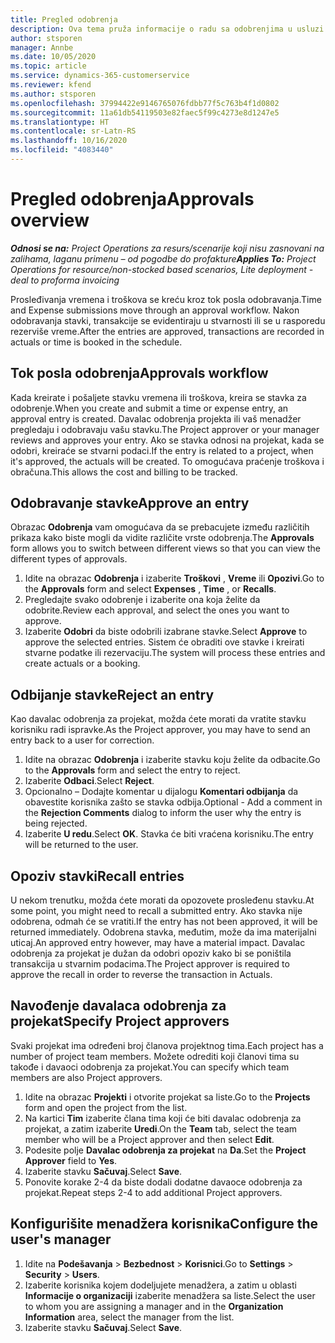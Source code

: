 ```yaml
---
title: Pregled odobrenja
description: Ova tema pruža informacije o radu sa odobrenjima u usluzi Project Operations.
author: stsporen
manager: Annbe
ms.date: 10/05/2020
ms.topic: article
ms.service: dynamics-365-customerservice
ms.reviewer: kfend
ms.author: stsporen
ms.openlocfilehash: 37994422e9146765076fdbb77f5c763b4f1d0802
ms.sourcegitcommit: 11a61db54119503e82faec5f99c4273e8d1247e5
ms.translationtype: HT
ms.contentlocale: sr-Latn-RS
ms.lasthandoff: 10/16/2020
ms.locfileid: "4083440"
---
```

# <a name="approvals-overview"></a><span data-ttu-id="ac0a5-103">Pregled odobrenja</span><span class="sxs-lookup"><span data-stu-id="ac0a5-103">Approvals overview</span></span>

<span data-ttu-id="ac0a5-104">_**Odnosi se na:** Project Operations za resurs/scenarije koji nisu zasnovani na zalihama, laganu primenu – od pogodbe do profakture_</span><span class="sxs-lookup"><span data-stu-id="ac0a5-104">_**Applies To:** Project Operations for resource/non-stocked based scenarios, Lite deployment - deal to proforma invoicing_</span></span>

<span data-ttu-id="ac0a5-105">Prosleđivanja vremena i troškova se kreću kroz tok posla odobravanja.</span><span class="sxs-lookup"><span data-stu-id="ac0a5-105">Time and Expense submissions move through an approval workflow.</span></span> <span data-ttu-id="ac0a5-106">Nakon odobravanja stavki, transakcije se evidentiraju u stvarnosti ili se u rasporedu rezerviše vreme.</span><span class="sxs-lookup"><span data-stu-id="ac0a5-106">After the entries are approved, transactions are recorded in actuals or time is booked in the schedule.</span></span>

## <a name="approvals-workflow"></a><span data-ttu-id="ac0a5-107">Tok posla odobrenja</span><span class="sxs-lookup"><span data-stu-id="ac0a5-107">Approvals workflow</span></span>
<span data-ttu-id="ac0a5-108">Kada kreirate i pošaljete stavku vremena ili troškova, kreira se stavka za odobrenje.</span><span class="sxs-lookup"><span data-stu-id="ac0a5-108">When you create and submit a time or expense entry, an approval entry is created.</span></span> <span data-ttu-id="ac0a5-109">Davalac odobrenja projekta ili vaš menadžer pregledaju i odobravaju vašu stavku.</span><span class="sxs-lookup"><span data-stu-id="ac0a5-109">The Project approver or your manager reviews and approves your entry.</span></span> <span data-ttu-id="ac0a5-110">Ako se stavka odnosi na projekat, kada se odobri, kreiraće se stvarni podaci.</span><span class="sxs-lookup"><span data-stu-id="ac0a5-110">If the entry is related to a project, when it's approved, the actuals will be created.</span></span> <span data-ttu-id="ac0a5-111">To omogućava praćenje troškova i obračuna.</span><span class="sxs-lookup"><span data-stu-id="ac0a5-111">This allows the cost and billing to be tracked.</span></span> 

## <a name="approve-an-entry"></a><span data-ttu-id="ac0a5-112">Odobravanje stavke</span><span class="sxs-lookup"><span data-stu-id="ac0a5-112">Approve an entry</span></span>
<span data-ttu-id="ac0a5-113">Obrazac **Odobrenja** vam omogućava da se prebacujete između različitih prikaza kako biste mogli da vidite različite vrste odobrenja.</span><span class="sxs-lookup"><span data-stu-id="ac0a5-113">The **Approvals** form allows you to switch between different views so that you can view the different types of approvals.</span></span>
  
1. <span data-ttu-id="ac0a5-114">Idite na obrazac **Odobrenja** i izaberite **Troškovi** , **Vreme** ili **Opozivi**.</span><span class="sxs-lookup"><span data-stu-id="ac0a5-114">Go to the **Approvals** form and select **Expenses** , **Time** , or **Recalls**.</span></span>
2. <span data-ttu-id="ac0a5-115">Pregledajte svako odobrenje i izaberite ona koja želite da odobrite.</span><span class="sxs-lookup"><span data-stu-id="ac0a5-115">Review each approval, and select the ones you want to approve.</span></span>
3. <span data-ttu-id="ac0a5-116">Izaberite **Odobri** da biste odobrili izabrane stavke.</span><span class="sxs-lookup"><span data-stu-id="ac0a5-116">Select **Approve** to approve the selected entries.</span></span>
<span data-ttu-id="ac0a5-117">Sistem će obraditi ove stavke i kreirati stvarne podatke ili rezervaciju.</span><span class="sxs-lookup"><span data-stu-id="ac0a5-117">The system will process these entries and create actuals or a booking.</span></span>

## <a name="reject-an-entry"></a><span data-ttu-id="ac0a5-118">Odbijanje stavke</span><span class="sxs-lookup"><span data-stu-id="ac0a5-118">Reject an entry</span></span>
<span data-ttu-id="ac0a5-119">Kao davalac odobrenja za projekat, možda ćete morati da vratite stavku korisniku radi ispravke.</span><span class="sxs-lookup"><span data-stu-id="ac0a5-119">As the Project approver, you may have to send an entry back to a user for correction.</span></span>
  
1. <span data-ttu-id="ac0a5-120">Idite na obrazac **Odobrenja** i izaberite stavku koju želite da odbacite.</span><span class="sxs-lookup"><span data-stu-id="ac0a5-120">Go to the **Approvals** form and select the entry to reject.</span></span> 
2. <span data-ttu-id="ac0a5-121">Izaberite **Odbaci**.</span><span class="sxs-lookup"><span data-stu-id="ac0a5-121">Select **Reject**.</span></span>
3. <span data-ttu-id="ac0a5-122">Opcionalno – Dodajte komentar u dijalogu **Komentari odbijanja** da obavestite korisnika zašto se stavka odbija.</span><span class="sxs-lookup"><span data-stu-id="ac0a5-122">Optional - Add a comment in the **Rejection Comments** dialog to inform the user why the entry is being rejected.</span></span>
4. <span data-ttu-id="ac0a5-123">Izaberite **U redu**.</span><span class="sxs-lookup"><span data-stu-id="ac0a5-123">Select **OK**.</span></span> <span data-ttu-id="ac0a5-124">Stavka će biti vraćena korisniku.</span><span class="sxs-lookup"><span data-stu-id="ac0a5-124">The entry will be returned to the user.</span></span>
  
## <a name="recall-entries"></a><span data-ttu-id="ac0a5-125">Opoziv stavki</span><span class="sxs-lookup"><span data-stu-id="ac0a5-125">Recall entries</span></span>
<span data-ttu-id="ac0a5-126">U nekom trenutku, možda ćete morati da opozovete prosleđenu stavku.</span><span class="sxs-lookup"><span data-stu-id="ac0a5-126">At some point, you might need to recall a submitted entry.</span></span> <span data-ttu-id="ac0a5-127">Ako stavka nije odobrena, odmah će se vratiti.</span><span class="sxs-lookup"><span data-stu-id="ac0a5-127">If the entry has not been approved, it will be returned immediately.</span></span> <span data-ttu-id="ac0a5-128">Odobrena stavka, međutim, može da ima materijalni uticaj.</span><span class="sxs-lookup"><span data-stu-id="ac0a5-128">An approved entry however, may have a material impact.</span></span> <span data-ttu-id="ac0a5-129">Davalac odobrenja za projekat je dužan da odobri opoziv kako bi se poništila transakcija u stvarnim podacima.</span><span class="sxs-lookup"><span data-stu-id="ac0a5-129">The Project approver is required to approve the recall in order to reverse the transaction in Actuals.</span></span>

## <a name="specify-project-approvers"></a><span data-ttu-id="ac0a5-130">Navođenje davalaca odobrenja za projekat</span><span class="sxs-lookup"><span data-stu-id="ac0a5-130">Specify Project approvers</span></span>
<span data-ttu-id="ac0a5-131">Svaki projekat ima određeni broj članova projektnog tima.</span><span class="sxs-lookup"><span data-stu-id="ac0a5-131">Each project has a number of project team members.</span></span> <span data-ttu-id="ac0a5-132">Možete odrediti koji članovi tima su takođe i davaoci odobrenja za projekat.</span><span class="sxs-lookup"><span data-stu-id="ac0a5-132">You can specify which team members are also Project approvers.</span></span>

1. <span data-ttu-id="ac0a5-133">Idite na obrazac **Projekti** i otvorite projekat sa liste.</span><span class="sxs-lookup"><span data-stu-id="ac0a5-133">Go to the **Projects** form and open the project from the list.</span></span>
2. <span data-ttu-id="ac0a5-134">Na kartici **Tim** izaberite člana tima koji će biti davalac odobrenja za projekat, a zatim izaberite **Uredi**.</span><span class="sxs-lookup"><span data-stu-id="ac0a5-134">On the **Team** tab, select the team member who will be a Project approver and then select **Edit**.</span></span>
3. <span data-ttu-id="ac0a5-135">Podesite polje **Davalac odobrenja za projekat** na **Da**.</span><span class="sxs-lookup"><span data-stu-id="ac0a5-135">Set the **Project Approver** field to **Yes**.</span></span>
4. <span data-ttu-id="ac0a5-136">Izaberite stavku **Sačuvaj**.</span><span class="sxs-lookup"><span data-stu-id="ac0a5-136">Select **Save**.</span></span>
5. <span data-ttu-id="ac0a5-137">Ponovite korake 2-4 da biste dodali dodatne davaoce odobrenja za projekat.</span><span class="sxs-lookup"><span data-stu-id="ac0a5-137">Repeat steps 2-4 to add additional Project approvers.</span></span>

## <a name="configure-the-users-manager"></a><span data-ttu-id="ac0a5-138">Konfigurišite menadžera korisnika</span><span class="sxs-lookup"><span data-stu-id="ac0a5-138">Configure the user's manager</span></span>

1. <span data-ttu-id="ac0a5-139">Idite na **Podešavanja** > **Bezbednost** > **Korisnici**.</span><span class="sxs-lookup"><span data-stu-id="ac0a5-139">Go to **Settings** > **Security** > **Users**.</span></span>
2. <span data-ttu-id="ac0a5-140">Izaberite korisnika kojem dodeljujete menadžera, a zatim u oblasti **Informacije o organizaciji** izaberite menadžera sa liste.</span><span class="sxs-lookup"><span data-stu-id="ac0a5-140">Select the user to whom you are assigning a manager and in the **Organization Information** area, select the manager from the list.</span></span> 
3. <span data-ttu-id="ac0a5-141">Izaberite stavku **Sačuvaj**.</span><span class="sxs-lookup"><span data-stu-id="ac0a5-141">Select **Save**.</span></span>


